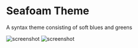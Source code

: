 # Seafoam Theme

A syntax theme consisting of soft blues and greens

![screenshot](https://app.box.com/s/6s4cw2jx34xq65f9bej2x5lrc9xx6jce)
![screenshot](https://app.box.com/s/2qdctyu11zmz7ymlqxqi4fpxn8logej5)
